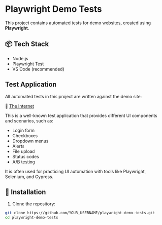 # Playwright Demo Tests

This project contains automated tests for demo websites, created using **Playwright**.

## 📦 Tech Stack
- Node.js
- Playwright Test
- VS Code (recommended)

## Test Application

All automated tests in this project are written against the demo site:

🔗 [The Internet](https://the-internet.herokuapp.com/)

This is a well-known test application that provides different UI components and scenarios, 
such as:
- Login form
- Checkboxes
- Dropdown menus
- Alerts
- File upload
- Status codes
- A/B testing

It is often used for practicing UI automation with tools like Playwright, Selenium, and Cypress.


## 🚀 Installation
1. Clone the repository:
```bash
git clone https://github.com/YOUR_USERNAME/playwright-demo-tests.git
cd playwright-demo-tests 

